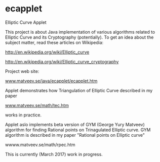 # ecapplet
Elliptic Curve Applet

This project is about Java implementation of various algorithms related to Elliptic Curve and its Cryptography (potentially). To get an idea about the subject matter, read these articles on Wikipedia:

http://en.wikipedia.org/wiki/Elliptic_curve

http://en.wikipedia.org/wiki/Elliptic_curve_cryptography

Project web site:

www.matveev.se/java/ecapplet/ecapplet.htm

Applet demonstrates how Triangulation of Elliptic Curve described in my paper

www.matveev.se/math/tec.htm

works in practice.

Applet aslo implements beta version of GYM (George Yury Matveev) algorithm for finding Rational points
on Trinagulated Elliptic curve. GYM algorithm is described in my paper "Rational points on Elliptic curve"

wwww.matveev.se/math/rpec.htm

This is currently (March 2017) work in progress.




